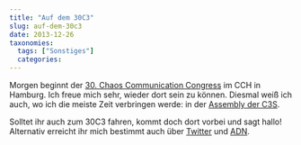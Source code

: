 ```yaml
---
title: "Auf dem 30C3"
slug: auf-dem-30c3
date: 2013-12-26
taxonomies:
  tags: ["Sonstiges"]
  categories: 
---
```


<p>Morgen beginnt der <a href="https://events.ccc.de/congress/2013/wiki/Main_Page">30. Chaos Communication Congress</a> im CCH in Hamburg. Ich freue mich sehr, wieder dort sein zu können. Diesmal weiß ich auch, wo ich die meiste Zeit verbringen werde: in der <a href="https://www.c3s.cc/die-c3s-auf-dem-30c3/">Assembly der C3S</a>.

Solltet ihr auch zum 30C3 fahren, kommt doch dort vorbei und sagt hallo! Alternativ erreicht ihr mich bestimmt auch über <a href="https://twitter.com/flowfxx">Twitter</a> und <a href="https://alpha.app.net/flowfx">ADN</a>.</p>